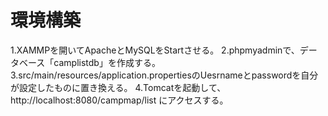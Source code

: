 # 環境構築
1.XAMMPを開いてApacheとMySQLをStartさせる。
2.phpmyadminで、データベース「camplistdb」を作成する。
3.src/main/resources/application.propertiesのUesrnameとpasswordを自分が設定したものに置き換える。
4.Tomcatを起動して、 http://localhost:8080/campmap/list にアクセスする。